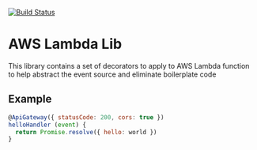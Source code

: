 [![Build Status](https://travis-ci.org/SkippyZA/lambda-lib.svg?branch=master)](https://travis-ci.org/SkippyZA/lambda-lib)

# AWS Lambda Lib

This library contains a set of decorators to apply to AWS Lambda function to help abstract the event source
and eliminate boilerplate code

## Example

```javascript
@ApiGateway({ statusCode: 200, cors: true })
helloHandler (event) {
  return Promise.resolve({ hello: world })
}
```

